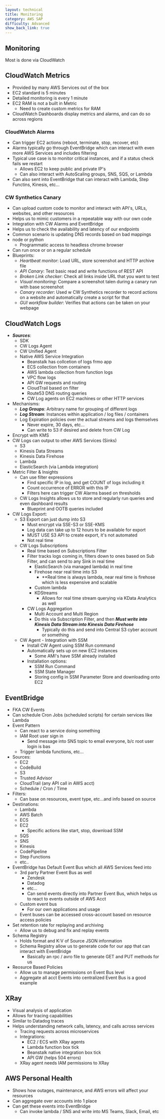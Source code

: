 ```yaml
---
layout: technical
title: Monitoring
category: AWS SAP
difficulty: Advanced
show_back_link: true
---
```


## Monitoring
Most is done via CloudWatch

## CloudWatch Metrics
- Provided by many AWS Services out of the box
- EC2 standard is 5 minutes
- Detailed monitoring is every 1 minute
- EC2 RAM is not a built in Metric
    - Need to create custom metrics for RAM
- CloudWatch Dashboards display metrics and alarms, and can do so across regions

### CloudWatch Alarms
- Can trigger EC2 actions (reboot, terminate, stop, recover, etc)
- Alarms typically go through EventBridge which can interact with even more AWS Services and includes filtering
- Typical use case is to monitor critical instances, and if a status check fails we restart
    - Allows EC2 to keep public and private IP's
    - Can also interact with AutoScaling groups, SNS, SQS, or Lambda
- Can also sent into EventBridge that can interact with Lambda, Step Functins, Kinesis, etc... 

### CW Synthetics Canary
- Can upload custom code to monitor and interact with API's, URLs, websites, and other resources
- Helps us to mimic customers in a repeatable way with our own code
- Integration with CW Alarms and EventBridge
- Helps us to check the availability and latency of our endpoints
- Common scenario is updating DNS records based on bad mappings
- node or python
    - Programmatic access to headless chrome browser
- Can run once or on a regular schedule
- Blueprints:
    - *Heartbeat monitor*: Load URL, store screenshot and HTTP archive file
    - *API Canary*: Test basic read and write functions of REST API
    - *Broken Link checker*: Check all links inside URL that you want to test
    - *Visual monitoring*: Compare a screenshot talen during a canary run with base screenshot
    - *Canary recorder*: Used w CW Synthetics recorder to record actions on a website and automatically create a script for that
    - *GUI workflow builder*: Verifies that actions can be taken on your webpage

## CloudWatch Logs
- ***Sources***:
    - SDK
    - CW Logs Agent
    - CW Unified Agent
    - Native AWS Service Integration
        - Beanstalk has collcetion of logs frmo app
        - ECS collection from containers
        - AWS lambda collection from function logs
        - VPC flow logs 
        - API GW requests and routing
        - CloudTrail based on filter
        - Route53 DNS routing queries
        - CW Log agents on EC2 machines or other HTTP services
- Mechanisms:
    - ***Log Groups***: Arbitrary name for grouping of different logs
    - ***Log Stream***: Instances within application / log files / containers
    - Log Expiration policies over the actual streams and logs themselves
        - Never expire, 30 days, etc...
        - Can write to S3 if desired and delete from CW Log
- Encrypt with KMS
- CW Logs can output to other AWS Services (Sinks)
    - S3
    - Kinesis Data Streams
    - Kinesis Data Firehose
    - Lambda
    - ElasticSearch (via Lambda integration)
- Metric Filter & Insights
    - Can use filter expressions
        - Find specific IP in log, and get COUNT of logs including it
        - Count occurrence of ERROR with this IP
        - Filters here can trigger CW Alarms based on thresholds
    - CW Logs Insights allows us to store and regularly run queries and even dashboard results
        - Blueprint and OOTB queries included
- CW Logs Export:
    - S3 Export can just dump into S3 
        - Must encrypt via SSE-S3 or SSE-KMS
        - Log data can take up to 12 hours to be available for export
        - MUST USE S3 API to create export, it's not automated
        - Not real time
    - CW Logs Subscriptions
        - Real time based on Subscriptions Filter
        - Filter tracks logs coming in, filters down to ones based on Sub Filter, and can send to any Sink in real time
            - ElasticSearch (via managed lambda) in real time
            - Firehose near real time into S3
                - **Real time is always lambda, near real time is firehose which is less expensive and scalable
            - Custom lambda
            - KDStreams
                - Allows for real time stream querying via KData Analytics as well
        - CW Logs Aggregation
            - Multi Account and Multi Region
            - Do this via Subscription Filter, and then ***Must write into Kinesis Data Stream into Kinesis Data Firehose***
                - Typically do this and send into Central S3 cyber account or something
    - CW Agent - Integration with SSM
        - Install CW Agent using SSM Run command
        - Automatically sets up on new EC2 instances
            - Some AMI's have SSM already installed
        - Installation options:
            - SSM Run Command
            - SSM State Manager
            - Storing config in SSM Parameter Store and downloading onto EC2 

## EventBridge
- FKA CW Events
- Can schedule Cron Jobs (scheduled scripts) for certain services like Lambda
- Event Pattern
    - Can react to a service doing something
    - IAM Root user sign in
        - Send message into SNS topic to email everyone, b/c root user login is bas
    - Trigger lambda functions, etc...
- Sources:
    - EC2
    - CodeBuild
    - S3
    - Trusted Advisor
    - CloudTrail (any API call in AWS acct)
    - Schedule / Cron / Time
- Filters:
    - Can base on resources, event type, etc...and info based on source
- Destinations:
    - Lambda
    - AWS Batch
    - ECS 
    - EC2
        - Specific actions like start, stop, download SSM
    - SQS
    - SNS
    - Kinesis 
    - CodePipeline
    - Step Functions
    - etc..
- EventBridge has Default Event Bus which all AWS Services feed into
    - 3rd party Partner Event Bus as well
        - Zendesk
        - Datadog
        - etc...
        - Can send events directly into Partner Event Bus, which helps us to react to events outside of AWS Acct
    - Custom event bus
        - For our own applications and usage
    - Event buses can be accessed cross-account based on resource access policies
- Set retention rate for replaying and archiving
    - Allow us to debug and fix and replay events
- Schema Registry
    - Holds format and K:V of Source JSON information
    - Schema Registry allow us to generate code for our app that can interact with EventBridge
        - Basically an rpc / avro file to generate GET and PUT methods for us
- Reosurce Based Policies
    - Allow us to manage permissions on Event Bus level
    - Aggregate all acct Events into centralized Event Bus is a good example

## XRay
- Visual analysis of application
- Allows for tracing capabilities
- Similar to Datadog traces
- Helps understanding network calls, latency, and calls across services
    - Tracing requests across microservices
    - Integrations:
        - EC2 / ECS with XRay agents
        - Lambda function box tick
        - Beanstalk native integration box tick
        - API GW (helps 504 errors)
    - XRay agent needs IAM permissions to XRay

## AWS Personal Health
- Shows how outages, maintenance, and AWS errors will affect your resources
- Can aggregate over accounts into 1 place
- Can get these events into EventBridge
    - Can invoke lambda / SNS and write into MS Teams, Slack, Email, etc